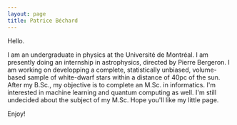```yaml
---
layout: page
title: Patrice Béchard
---
```


Hello.

I am an undergraduate in physics at the Université de Montréal. I am presently doing an internship in astrophysics, directed by Pierre Bergeron. I am working on developping a complete, statistically unbiased, volume-based sample of white-dwarf stars within a distance of 40pc of the sun. After my B.Sc., my objective is to complete an M.Sc. in informatics. I'm interested in machine learning and quantum computing as well. I'm still undecided about the subject of my M.Sc. Hope you'll like my little page.

Enjoy!

